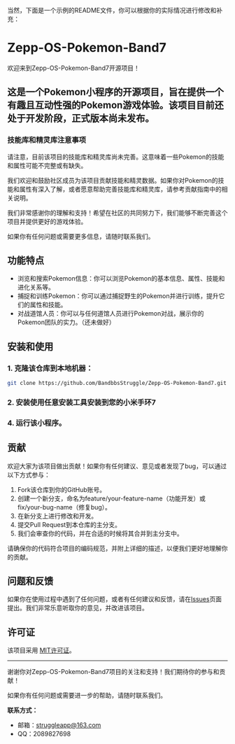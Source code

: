 当然，下面是一个示例的README文件，你可以根据你的实际情况进行修改和补充：

# Zepp-OS-Pokemon-Band7

欢迎来到Zepp-OS-Pokemon-Band7开源项目！

## 这是一个Pokemon小程序的开源项目，旨在提供一个有趣且互动性强的Pokemon游戏体验。该项目目前还处于开发阶段，正式版本尚未发布。

### 技能库和精灵库注意事项

请注意，目前该项目的技能库和精灵库尚未完善。这意味着一些Pokemon的技能和属性可能不完整或有缺失。

我们欢迎和鼓励社区成员为该项目贡献技能和精灵数据。如果你对Pokemon的技能和属性有深入了解，或者愿意帮助完善技能库和精灵库，请参考贡献指南中的相关说明。

我们非常感谢你的理解和支持！希望在社区的共同努力下，我们能够不断完善这个项目并提供更好的游戏体验。

如果你有任何问题或需要更多信息，请随时联系我们。


## 功能特点

- 浏览和搜索Pokemon信息：你可以浏览Pokemon的基本信息、属性、技能和进化关系等。
- 捕捉和训练Pokemon：你可以通过捕捉野生的Pokemon并进行训练，提升它们的属性和技能。
- 对战道馆人员：你可以与任何道馆人员进行Pokemon对战，展示你的Pokemon团队的实力。（还未做好）

## 安装和使用

### 1. 克隆该仓库到本地机器：

```bash
git clone https://github.com/BandbbsStruggle/Zepp-OS-Pokemon-Band7.git
```

### 2. 安装使用任意安装工具安装到您的小米手环7

### 4. 运行该小程序。

## 贡献

欢迎大家为该项目做出贡献！如果你有任何建议、意见或者发现了bug，可以通过以下方式参与：

1. Fork该仓库到你的GitHub账号。
2. 创建一个新分支，命名为feature/your-feature-name（功能开发）或fix/your-bug-name（修复bug）。
3. 在新分支上进行修改和开发。
4. 提交Pull Request到本仓库的主分支。
5. 我们会审查你的代码，并在合适的时候将其合并到主分支中。

请确保你的代码符合项目的编码规范，并附上详细的描述，以便我们更好地理解你的贡献。

## 问题和反馈

如果你在使用过程中遇到了任何问题，或者有任何建议和反馈，请在[Issues](https://github.com/BandbbsStruggle/Zepp-OS-Pokemon-Band7/issues)页面提出。我们非常乐意听取你的意见，并改进该项目。

## 许可证

该项目采用 [MIT许可证](LICENSE)。

---

谢谢你对Zepp-OS-Pokemon-Band7项目的关注和支持！我们期待你的参与和贡献！

如果你有任何问题或需要进一步的帮助，请随时联系我们。

**联系方式：**
- 邮箱：struggleapp@163.com
- QQ：2089827698
